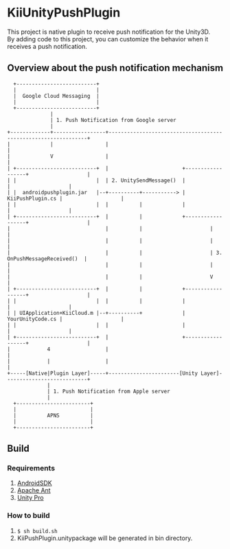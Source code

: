 # KiiUnityPushPlugin
This project is native plugin to receive push notification for the Unity3D.  
By adding code to this project, you can customize the behavior when it receives a push notification. 

## Overview about the push notification mechanism

      +--------------------------+
      |                          |
      |  Google Cloud Messaging  |
      |                          |
      +--------------------------+
                  |
                  | 1. Push Notification from Google server
                  |
    +-------------+-----------------+---------------------------------------------------------------+
    |             |                 |                                                               |
    |             V                 |                                                               |
    | +--------------------------+  |                        +------------------+                   |
    | |                          |  | 2. UnitySendMessage()  |                  |                   |
    | |  androidpushplugin.jar   |--+----------+-----------> | KiiPushPlugin.cs |                   |
    | |                          |  |          |             |                  |                   |
    | +--------------------------+  |          |             +------------------+                   |
    |                               |          |                      |                             |
    |                               |          |                      |                             |
    |                               |          |                      | 3. OnPushMessageReceived()  |
    |                               |          |                      |                             |
    |                               |          |                      V                             |
    | +--------------------------+  |          |             +------------------+                   |             
    | |                          |  |          |             |                  |                   |
    | | UIApplication+KiiCloud.m |--+----------+             | YourUnityCode.cs |                   |
    | |                          |  |                        |                  |                   |
    | +--------------------------+  |                        +------------------+                   |
    |            4                  |                                                               |
    |            |                  |                                                               |
    +-----[Native|Plugin Layer]-----+-----------------------[Unity Layer]---------------------------+
                 |
                 | 1. Push Notification from Apple server
                 |
      +------------------------+
      |                        |
      |          APNS          |
      |                        |
      +------------------------+

## Build

### Requirements
1. [AndroidSDK](http://developer.android.com/sdk/index.html)
1. [Apache Ant](http://ant.apache.org/)
1. [Unity Pro](http://unity3d.com/)

### How to build
1. `$ sh build.sh`
1. KiiPushPlugin.unitypackage will be generated in bin directory.